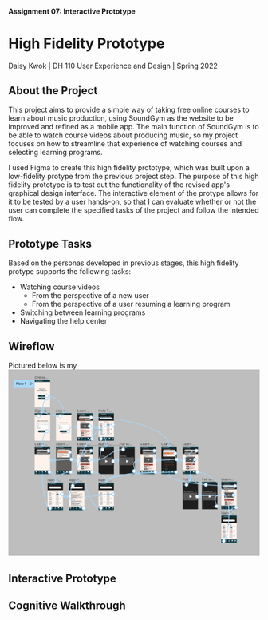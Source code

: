 #### Assignment 07: Interactive Prototype
# High Fidelity Prototype

Daisy Kwok | DH 110 User Experience and Design | Spring 2022

## About the Project
This project aims to provide a simple way of taking free online courses to learn about music production, using SoundGym as the website to be improved and refined as a mobile app. The main function of SoundGym is to be able to watch course videos about producing music, so my project focuses on how to streamline that experience of watching courses and selecting learning programs. 

I used Figma to create this high fidelity prototype, which was built upon a low-fidelity protype from the previous project step. The purpose of this high fidelity prototype is to test out the functionality of the revised app's graphical design interface. The interactive element of the protype allows for it to be tested by a user hands-on, so that I can evaluate whether or not the user can complete the specified tasks of the project and follow the intended flow. 

## Prototype Tasks
Based on the personas developed in previous stages, this high fidelity protype supports the following tasks: 
- Watching course videos 
  - From the perspective of a new user
  - From the perspective of a user resuming a learning program
- Switching between learning programs 
- Navigating the help center

## Wireflow
Pictured below is my 
<img src="wireflow.png" alt="drawing" width="900"/>


## Interactive Prototype

## Cognitive Walkthrough
